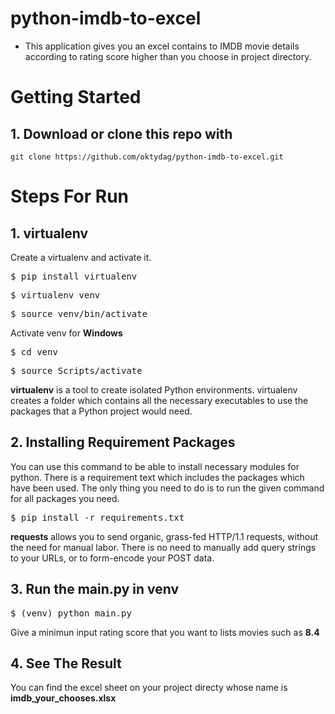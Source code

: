 # python-imdb-to-excel

- This application gives you an excel contains to IMDB movie details according to rating score higher than you choose in project directory.


 # Getting Started

## 1. Download or clone this repo with

```
git clone https://github.com/oktydag/python-imdb-to-excel.git

```


# Steps For Run
## 1.  virtualenv

Create a virtualenv and activate it.

<pre>$ pip install virtualenv
</pre>

<pre>$ virtualenv venv
</pre>

<pre>$ source venv/bin/activate
</pre>

Activate venv for **Windows**
<pre>$ cd venv
</pre>

<pre>$ source Scripts/activate
</pre>

**virtualenv** is a tool to create isolated Python environments. virtualenv creates a folder which contains all the necessary executables to use the packages that a Python project would need.

## 2.  Installing Requirement Packages

You can use this command to be able to install necessary modules for python. There is a requirement text which includes the packages which have been used. The only thing you need to do is to run the given command for all packages you need.

<pre>$ pip install -r requirements.txt
</pre>


**requests** allows you to send organic, grass-fed HTTP/1.1 requests, without the need for manual labor. 
There is no need to manually add query strings to your URLs, or to form-encode your POST data.



## 3. Run the main.py in venv

<pre>$ (venv) python main.py
</pre>

Give a minimun input rating score that you want to lists movies such as **8.4**


## 4. See The Result

You can find the excel sheet on your project directy whose name is **imdb_your_chooses.xlsx**
